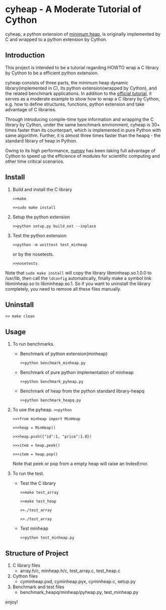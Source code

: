 cyheap - A Moderate Tutorial of Cython
===============================================================
cyheap, a python extension of [minimum heap](http://en.wikipedia.org/wiki/Binary_heap), is originally implemented by C and wrapped to a python extension by Cython.

Introduction
---------------------------------------------------------------

This project is intended to be a tutorial regarding HOWTO wrap a C library by Cython to be a efficient python extension.
    
cyheap consists of three parts, the minimum heap dynamic library(implemented in C), its python extension(wrapped by Cython), and the related benchmark applications. In addition to the [official tutorial](http://docs.cython.org/src/userguide/tutorial.html), it serves as a moderate example to show how to wrap a C library by Cython, e.g. how to define structures, functions, python extension and take advantage of C libraries.
    
Through introducing compile-time type information and wrapping the C library by Cython, under the same benchmark environment, cyheap is 30+ times faster than its counterpart, which is implemented in pure Python with same algorithm. Further, it is almost three times faster than the heapq - the standard library of heap in Python.
    
Owing to its high performance, [numpy](http://numpy.scipy.org/) has been taking full advantage of Cython to speed up the efficience of modules for scientific computing and other time critical scenarios.
    
Install
---------------------------------------------------------------
1. Build and install the C library
    
    `>>make`
    
    `>>sudo make install`

2. Setup the python extension
    
    `>>python setup.py build_ext --inplace`
    
3. Test the python extension
    
    `>>python -m unittest test_minheap`
    
    or by the nosetests.
    
    `>>nosetests`
    
Note that `sudo make install` will copy the library libminheap.so.1.0.0 to /usr/lib, then call the `ldconfig` automatically, finally make a symbol link libminheap.so to libminheap.so.1. So if you want to uninstall the library completely, you need to remove all these files manually.
    
Uninstall
---------------------------------------------------------------
`>> make clean`
    
Usage
---------------------------------------------------------------
1. To run benchmarks.
    * Benchmark of python extension(minheap)
    
      `>>python benchmark_minheap.py`      
    * Benchmark of pure python implementation of minheap

      `>>python benchmark_pyheap.py`
    * Benchmark of heap from the python standard library-heapq
      
      `>>python benchmark_heapq.py` 
2. To use the pyheap.
    `>>python`
    
    `>>>from minheap import MinHeap`
    
    `>>>heap = MinHeap()`
    
    `>>>heap.push({"id":1, "price":1.0})`

    `>>>item = heap.peek()`
    
    `>>>item = heap.pop()`
    
    Note that peek or pop from a empty heap will raise an IndexError.
    
3. To run the test. 
    * Test the C library
    
      `>>make test_array`
      
      `>>make test_heap`
      
      `>>./test_array`
      
      `>>./test_array`
    * Test minheap

      `>>python test_minheap.py`
      
Structure of Project
---------------------------------------------------------------
1. C library files
    * array.h/c, minheap.h/c, test_array.c, test_heap.c
2. Cython files
    * cyminheap.pxd, cyminheap.pyx, cyminheap.c, setup.py
3. Benchmark and test files
    * benchmark_heapq/minheap/pyheap.py, test_minheap.py

enjoy!

